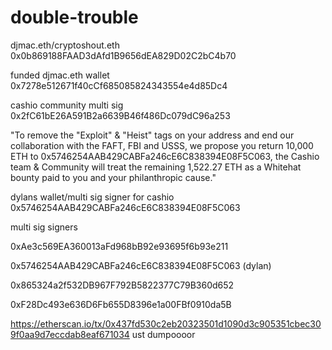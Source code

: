 # double-trouble

djmac.eth/cryptoshout.eth 0x0b869188FAAD3dAfd1B9656dEA829D02C2bC4b70

funded djmac.eth wallet 0x7278e512671f40cCf685085824343554e4d85Dc4

cashio community multi sig 0x2fC61bE26A591B2a6639B46f486Dc079dC96a253

"To remove the "Exploit" & "Heist" tags on your address and end our collaboration with the FAFT, FBI and USSS, we propose you return 10,000 ETH to 0x5746254AAB429CABFa246cE6C838394E08F5C063, the Cashio team & Community will treat the remaining 1,522.27 ETH as a Whitehat bounty paid to you and your philanthropic cause."

dylans wallet/multi sig signer for cashio 0x5746254AAB429CABFa246cE6C838394E08F5C063

multi sig signers 

0xAe3c569EA360013aFd968bB92e93695f6b93e211

0x5746254AAB429CABFa246cE6C838394E08F5C063 (dylan) 

0x865324a2f532DB967F792B5822377C79B360d652

0xF28Dc493e636D6Fb655D8396e1a00FBf0910da5B


https://etherscan.io/tx/0x437fd530c2eb20323501d1090d3c905351cbec309f0aa9d7eccdab8eaf671034 ust dumpoooor



